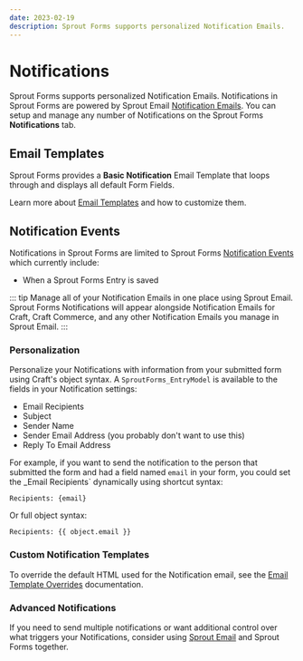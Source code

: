 ```yaml
---
date: 2023-02-19
description: Sprout Forms supports personalized Notification Emails.
---
```


# Notifications

Sprout Forms supports personalized Notification Emails. Notifications in Sprout Forms are powered by Sprout Email [Notification Emails](./../email/notification-emails.md). You can setup and manage any number of Notifications on the Sprout Forms **Notifications** tab.

## Email Templates

Sprout Forms provides a **Basic Notification** Email Template that loops through and displays all default Form Fields.

Learn more about [Email Templates](../email/default-email-templates.md) and how to customize them.

## Notification Events

Notifications in Sprout Forms are limited to Sprout Forms [Notification Events](./../email/custom-notification-events.md) which currently include:

- When a Sprout Forms Entry is saved

::: tip
Manage all of your Notification Emails in one place using Sprout Email. Sprout Forms Notifications will appear alongside Notification Emails for Craft, Craft Commerce, and any other Notification Emails you manage in Sprout Email.
:::

### Personalization

Personalize your Notifications with information from your submitted form using Craft's object syntax. A `SproutForms_EntryModel` is available to the fields in your Notification settings:

- Email Recipients
- Subject
- Sender Name
- Sender Email Address (you probably don't want to use this)
- Reply To Email Address

For example, if you want to send the notification to the person that submitted the form and had a field named `email` in your form, you could set the _Email Recipients` dynamically using shortcut syntax:

```
Recipients: {email}
```

Or full object syntax:

```
Recipients: {{ object.email }}
```

### Custom Notification Templates

To override the default HTML used for the Notification email, see the [Email Template Overrides](../email/template-overrides.md) documentation.

### Advanced Notifications

If you need to send multiple notifications or want additional control over what triggers your Notifications, consider using [Sprout Email](./../email) and Sprout Forms together.
